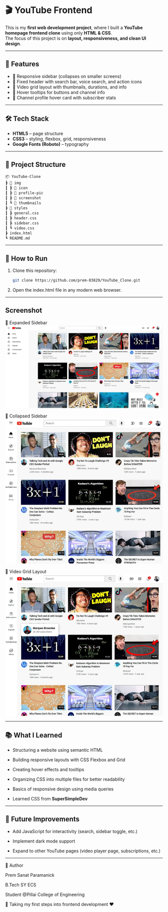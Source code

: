 # 🎬 YouTube Frontend

This is my **first web development project**, where I built a **YouTube homepage frontend clone** using only **HTML & CSS**.  
The focus of this project is on **layout, responsiveness, and clean UI design**.

---

## 🚀 Features
- 📌 Responsive sidebar (collapses on smaller screens)  
- 📌 Fixed header with search bar, voice search, and action icons  
- 📌 Video grid layout with thumbnails, durations, and info  
- 📌 Hover tooltips for buttons and channel info  
- 📌 Channel profile hover card with subscriber stats  

---

## 🛠️ Tech Stack
- **HTML5** – page structure  
- **CSS3** – styling, flexbox, grid, responsiveness  
- **Google Fonts (Roboto)** – typography  

---

## 📂 Project Structure
```
📦 YouTube-Clone
┣ 📂 img
┃ ┣ 📂 icon
┃ ┣ 📂 profile-pic
┃ ┣ 📂 screenshot
┃ ┗ 📂 thumbnails
┣ 📂 styles
┃ ┣ general.css
┃ ┣ header.css
┃ ┣ sidebar.css
┃ ┗ video.css
┣ index.html
┗ README.md
```
---

## 🎯 How to Run
1. Clone this repository:
   ```bash 
   git clone https://github.com/prem-03829/YouTube_Clone.git
   ```

2. Open the index.html file in any modern web browser.

---

## Screenshot

📸 Expanded Sidebar
![Homepage Wide Screen](img/screenshot/Expanded_SideBar.jpg)


📱 Collapsed Sidebar
![Homepage Smaller Screen](img/screenshot/Collapsed_SideBar.jpg)


🎯 Video Grid Layout
![ToolTip](img/screenshot/Tooltip_on_Hover.jpg)

---

## 📚 What I Learned
* Structuring a website using semantic HTML

* Building responsive layouts with CSS Flexbox and Grid

* Creating hover effects and tooltips

* Organizing CSS into multiple files for better readability

* Basics of responsive design using media queries

* Learned CSS from **SuperSimpleDev**

---

## 🌟 Future Improvements
* Add JavaScript for interactivity (search, sidebar toggle, etc.)

* Implement dark mode support

* Expand to other YouTube pages (video player page, subscriptions, etc.)

---

👤 Author

Prem Sanat Paramanick

B.Tech SY ECS

Student @Pillai College of Engineering

🚀 Taking my first steps into frontend development ❤️
